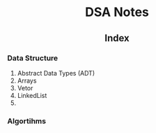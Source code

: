 <h1 style="text-align:center">DSA Notes</h1>

<h2 style="text-align:center">Index</h2>

### Data Structure

1. Abstract Data Types (ADT)
2. Arrays
3. Vetor
4. LinkedList
5. 

### Algortihms

